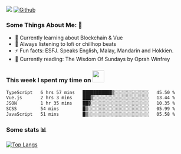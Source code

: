![](https://visitor-badge.laobi.icu/badge?page_id=seanho96.seanho96)
[![Github](https://img.shields.io/github/followers/seanho96?label=Follow&style=social)](https://github.com/seanho96)

### Some Things About Me: 👋
- 🌱 Currently learning about Blockchain & Vue
- :musical_note: Always listening to lofi or chillhop beats
- :zap: Fun facts: ESFJ. Speaks English, Malay, Mandarin and Hokkien.
- :book: Currently reading: The Wisdom Of Sundays by Oprah Winfrey

### This week I spent my time on <img src="https://media.giphy.com/media/SvQzkTQb3ZwKcj1QTO/giphy.gif" width="32">

<!--START_SECTION:waka-->

```txt
TypeScript   6 hrs 57 mins   ███████████▒░░░░░░░░░░░░░   45.50 %
Vue.js       2 hrs 3 mins    ███▒░░░░░░░░░░░░░░░░░░░░░   13.44 %
JSON         1 hr 35 mins    ██▓░░░░░░░░░░░░░░░░░░░░░░   10.35 %
SCSS         54 mins         █▒░░░░░░░░░░░░░░░░░░░░░░░   05.99 %
JavaScript   51 mins         █▒░░░░░░░░░░░░░░░░░░░░░░░   05.58 %
```

<!--END_SECTION:waka-->

### Some stats 📊

[![Top Langs](https://github-readme-stats.vercel.app/api/top-langs/?username=seanho96&layout=compact&theme=graywhite)](https://github.com/anuraghazra/github-readme-stats)
<br/>
<!-- ![GitHub stats](https://github-readme-stats.vercel.app/api?username=seanho96&show_icons=true&theme=graywhite)-->

